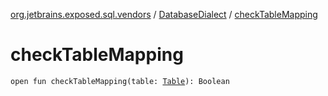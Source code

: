 [org.jetbrains.exposed.sql.vendors](../index.md) / [DatabaseDialect](index.md) / [checkTableMapping](.)

# checkTableMapping

`open fun checkTableMapping(table: `[`Table`](../../org.jetbrains.exposed.sql/-table/index.md)`): Boolean`